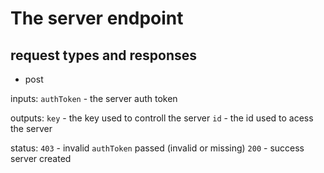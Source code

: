 # The server endpoint

## request types and responses

- post

inputs:     `authToken` - the server auth token

outputs:    `key` - the key used to controll the server
            `id` - the id used to acess the server

status:     `403` - invalid `authToken` passed (invalid or missing)
            `200` - success server created


